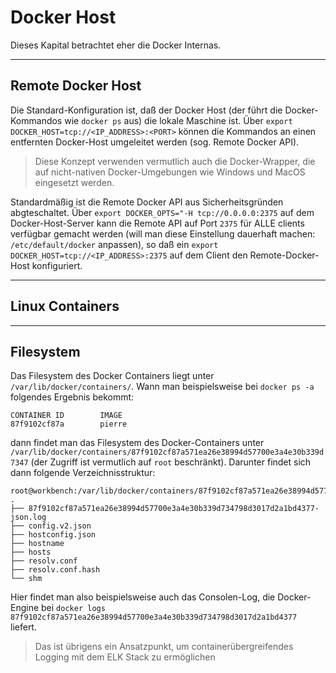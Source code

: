 # Docker Host

Dieses Kapital betrachtet eher die Docker Internas.

---

## Remote Docker Host

Die Standard-Konfiguration ist, daß der Docker Host (der führt die Docker-Kommandos wie `docker ps` aus) die lokale Maschine ist. Über `export DOCKER_HOST=tcp://<IP_ADDRESS>:<PORT>` können die Kommandos an einen entfernten Docker-Host umgeleitet werden (sog. Remote Docker API).

> Diese Konzept verwenden vermutlich auch die Docker-Wrapper, die auf nicht-nativen Docker-Umgebungen wie Windows und MacOS eingesetzt werden.

Standardmäßig ist die Remote Docker API aus Sicherheitsgründen abgteschaltet. Über `export DOCKER_OPTS="-H tcp://0.0.0.0:2375` auf dem Docker-Host-Server kann die Remote API auf Port `2375` für ALLE clients verfügbar gemacht werden (will man diese Einstellung dauerhaft machen: `/etc/default/docker` anpassen), so daß ein `export DOCKER_HOST=tcp://<IP_ADDRESS>:2375` auf dem Client den Remote-Docker-Host konfiguriert.

---

## Linux Containers

---

## Filesystem

Das Filesystem des Docker Containers liegt unter ``/var/lib/docker/containers/``. Wann man beispielsweise bei ``docker ps -a`` folgendes Ergebnis bekommt:

```
CONTAINER ID        IMAGE
87f9102cf87a        pierre
```

dann findet man das Filesystem des Docker-Containers unter ``/var/lib/docker/containers/87f9102cf87a571ea26e38994d57700e3a4e30b339d7347`` (der Zugriff ist vermutlich auf ``root`` beschränkt). Darunter findet sich dann folgende Verzeichnisstruktur:

```
root@workbench:/var/lib/docker/containers/87f9102cf87a571ea26e38994d57700e3a4e30b339d734798d3017d2a1bd4377>tree
.
├── 87f9102cf87a571ea26e38994d57700e3a4e30b339d734798d3017d2a1bd4377-json.log
├── config.v2.json
├── hostconfig.json
├── hostname
├── hosts
├── resolv.conf
├── resolv.conf.hash
└── shm
```

Hier findet man also beispielsweise auch das Consolen-Log, die Docker-Engine bei ``docker logs 87f9102cf87a571ea26e38994d57700e3a4e30b339d734798d3017d2a1bd4377`` liefert.

> Das ist übrigens ein Ansatzpunkt, um containerübergreifendes Logging mit dem ELK Stack zu ermöglichen